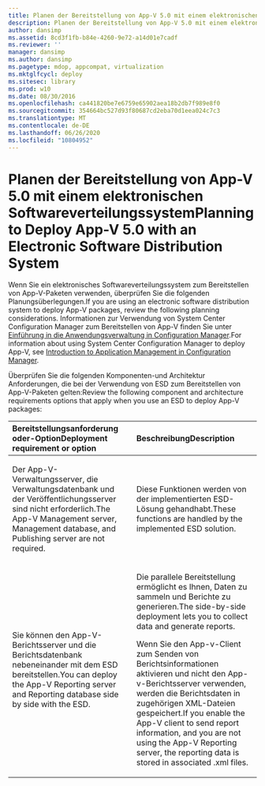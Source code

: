 ```yaml
---
title: Planen der Bereitstellung von App-V 5.0 mit einem elektronischen Softwareverteilungssystem
description: Planen der Bereitstellung von App-V 5.0 mit einem elektronischen Softwareverteilungssystem
author: dansimp
ms.assetid: 8cd3f1fb-b84e-4260-9e72-a14d01e7cadf
ms.reviewer: ''
manager: dansimp
ms.author: dansimp
ms.pagetype: mdop, appcompat, virtualization
ms.mktglfcycl: deploy
ms.sitesec: library
ms.prod: w10
ms.date: 08/30/2016
ms.openlocfilehash: ca441820be7e6759e65902aea18b2db7f989e8f0
ms.sourcegitcommit: 354664bc527d93f80687cd2eba70d1eea024c7c3
ms.translationtype: MT
ms.contentlocale: de-DE
ms.lasthandoff: 06/26/2020
ms.locfileid: "10804952"
---
```

# <span data-ttu-id="0ccf7-103">Planen der Bereitstellung von App-V 5.0 mit einem elektronischen Softwareverteilungssystem</span><span class="sxs-lookup"><span data-stu-id="0ccf7-103">Planning to Deploy App-V 5.0 with an Electronic Software Distribution System</span></span>


<span data-ttu-id="0ccf7-104">Wenn Sie ein elektronisches Softwareverteilungssystem zum Bereitstellen von App-V-Paketen verwenden, überprüfen Sie die folgenden Planungsüberlegungen.</span><span class="sxs-lookup"><span data-stu-id="0ccf7-104">If you are using an electronic software distribution system to deploy App-V packages, review the following planning considerations.</span></span> <span data-ttu-id="0ccf7-105">Informationen zur Verwendung von System Center Configuration Manager zum Bereitstellen von App-V finden Sie unter [Einführung in die Anwendungsverwaltung in Configuration Manager](https://go.microsoft.com/fwlink/?LinkId=281816).</span><span class="sxs-lookup"><span data-stu-id="0ccf7-105">For information about using System Center Configuration Manager to deploy App-V, see [Introduction to Application Management in Configuration Manager](https://go.microsoft.com/fwlink/?LinkId=281816).</span></span>

<span data-ttu-id="0ccf7-106">Überprüfen Sie die folgenden Komponenten-und Architektur Anforderungen, die bei der Verwendung von ESD zum Bereitstellen von App-V-Paketen gelten:</span><span class="sxs-lookup"><span data-stu-id="0ccf7-106">Review the following component and architecture requirements options that apply when you use an ESD to deploy App-V packages:</span></span>

<table>
<colgroup>
<col width="50%" />
<col width="50%" />
</colgroup>
<thead>
<tr class="header">
<th align="left"><span data-ttu-id="0ccf7-107">Bereitstellungsanforderung oder-Option</span><span class="sxs-lookup"><span data-stu-id="0ccf7-107">Deployment requirement or option</span></span></th>
<th align="left"><span data-ttu-id="0ccf7-108">Beschreibung</span><span class="sxs-lookup"><span data-stu-id="0ccf7-108">Description</span></span></th>
</tr>
</thead>
<tbody>
<tr class="odd">
<td align="left"><p><span data-ttu-id="0ccf7-109">Der App-V-Verwaltungsserver, die Verwaltungsdatenbank und der Veröffentlichungsserver sind nicht erforderlich.</span><span class="sxs-lookup"><span data-stu-id="0ccf7-109">The App-V Management server, Management database, and Publishing server are not required.</span></span></p></td>
<td align="left"><p><span data-ttu-id="0ccf7-110">Diese Funktionen werden von der implementierten ESD-Lösung gehandhabt.</span><span class="sxs-lookup"><span data-stu-id="0ccf7-110">These functions are handled by the implemented ESD solution.</span></span></p></td>
</tr>
<tr class="even">
<td align="left"><p><span data-ttu-id="0ccf7-111">Sie können den App-V-Berichtsserver und die Berichtsdatenbank nebeneinander mit dem ESD bereitstellen.</span><span class="sxs-lookup"><span data-stu-id="0ccf7-111">You can deploy the App-V Reporting server and Reporting database side by side with the ESD.</span></span></p></td>
<td align="left"><p><span data-ttu-id="0ccf7-112">Die parallele Bereitstellung ermöglicht es Ihnen, Daten zu sammeln und Berichte zu generieren.</span><span class="sxs-lookup"><span data-stu-id="0ccf7-112">The side-by-side deployment lets you to collect data and generate reports.</span></span></p>
<p><span data-ttu-id="0ccf7-113">Wenn Sie den App-v-Client zum Senden von Berichtsinformationen aktivieren und nicht den App-v-Berichtsserver verwenden, werden die Berichtsdaten in zugehörigen XML-Dateien gespeichert.</span><span class="sxs-lookup"><span data-stu-id="0ccf7-113">If you enable the App-V client to send report information, and you are not using the App-V Reporting server, the reporting data is stored in associated .xml files.</span></span></p></td>
</tr>
</tbody>
</table>

 






 

 





